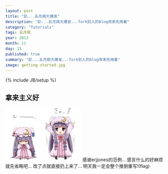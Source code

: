 ```yaml
---
layout: post
title: "趴...五月病大爆发"
description: "趴...五月病大爆发...fork别人的blog改来先用着"
category: "Tutorials"
tags: 五月病
year: 2013
month: 11
day: 15
published: true
summary: "趴...五月病大爆发...fork别人的blog改来先用着"
image: getting-started.jpg
---
```

{% include JB/setup %}

## 拿来主义好
![](/img/posts/getting-started.jpg)
感谢erjjones的范例...
感言什么的好麻烦就先省略吧...
改了点就直接扔上来了...
明天我一定会整个推倒重写!(flag)
